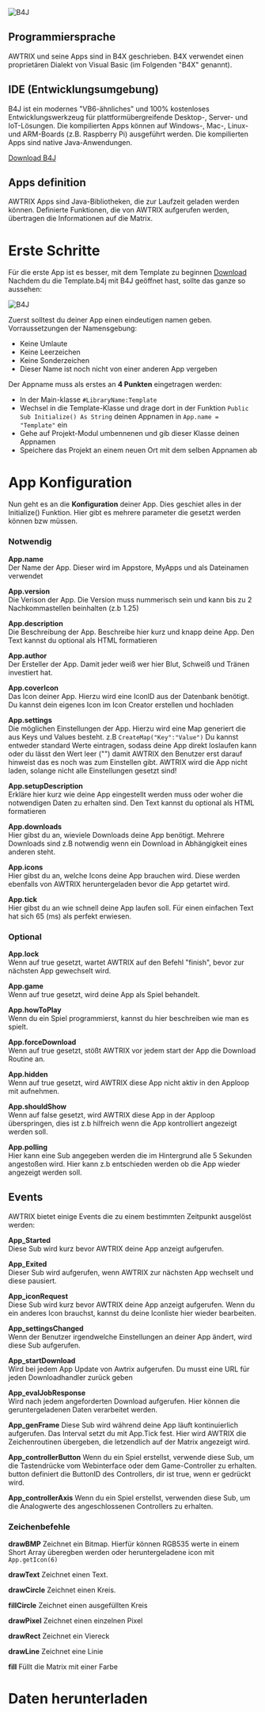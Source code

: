 
  
![B4J](assets/coding/code.png)

## Programmiersprache  
AWTRIX und seine Apps sind in B4X geschrieben. 
B4X verwendet einen proprietären Dialekt von Visual Basic (im Folgenden "B4X" genannt).

## IDE (Entwicklungsumgebung)
B4J ist ein modernes "VB6-ähnliches" und 100% kostenloses Entwicklungswerkzeug für plattformübergreifende Desktop-, Server- und IoT-Lösungen.
Die kompilierten Apps können auf Windows-, Mac-, Linux- und ARM-Boards (z.B. Raspberry Pi) ausgeführt werden. Die kompilierten Apps sind native Java-Anwendungen.  
  
[Download B4J](https://www.b4x.com/b4j.html)


## Apps definition
AWTRIX Apps sind Java-Bibliotheken, die zur Laufzeit geladen werden können.
Definierte Funktionen, die von AWTRIX aufgerufen werden, übertragen die Informationen auf die Matrix.

# Erste Schritte
Für die erste App ist es besser, mit dem Template zu beginnen [Download](https://github.com/awtrix/AWTRIX2.0-Apps/tree/master/templateApp)  
Nachdem du die Template.b4j mit B4J geöffnet hast, sollte das ganze so aussehen:  
  
![B4J](assets/coding/start.png)

Zuerst solltest du deiner App einen eindeutigen namen geben.  
Vorraussetzungen der Namensgebung:
- Keine Umlaute
- Keine Leerzeichen
- Keine Sonderzeichen
- Dieser Name ist noch nicht von einer anderen App vergeben

Der Appname muss als erstes an **4 Punkten** eingetragen werden:
- In der Main-klasse ```#LibraryName:Template```
- Wechsel in die Template-Klasse und drage dort in der Funktion ```Public Sub Initialize() As String``` deinen Appnamen in ```App.name = "Template"``` ein
- Gehe auf Projekt-Modul umbennenen und gib dieser Klasse deinen Appnamen
- Speichere das Projekt an einem neuen Ort mit dem selben Appnamen ab

# App Konfiguration
Nun geht es an die **Konfiguration** deiner App. Dies geschiet alles in der Initialize() Funktion. Hier gibt es mehrere parameter die gesetzt werden können bzw müssen.

### Notwendig

**App.name**    
 Der Name der App. Dieser wird im Appstore, MyApps und als Dateinamen verwendet

**App.version**      
Die Verison der App. Die Version muss nummerisch sein und kann bis zu 2 Nachkommastellen beinhalten (z.b 1.25)

**App.description**    
Die Beschreibung der App. Beschreibe hier kurz und knapp deine App. Den Text kannst du optional als HTML formatieren

**App.author**    
Der Ersteller der App. Damit jeder weiß wer hier Blut, Schweiß und Tränen investiert hat.

**App.coverIcon**    
Das Icon deiner App. Hierzu wird eine IconID aus der Datenbank benötigt. Du kannst dein eigenes Icon im Icon Creator erstellen und hochladen

**App.settings**    
Die möglichen Einstellungen der App. Hierzu wird eine Map generiert die aus Keys und Values besteht. z.B
```CreateMap("Key":"Value")```
Du kannst entweder standard Werte eintragen, sodass deine App direkt loslaufen kann oder du lässt den Wert leer ("") damit AWTRIX den Benutzer erst darauf hinweist das es noch was zum Einstellen gibt.
AWTRIX wird die App nicht laden, solange nicht alle Einstellungen gesetzt sind! 

**App.setupDescription**    
Erkläre hier kurz wie deine App eingestellt werden muss oder woher die notwendigen Daten zu erhalten sind. Den Text kannst du optional als HTML formatieren

**App.downloads**   
Hier gibst du an, wieviele Downloads deine App benötigt. Mehrere Downloads sind z.B notwendig wenn ein Download in Abhängigkeit eines anderen steht.

**App.icons**   
Hier gibst du an, welche Icons deine App brauchen wird. Diese werden ebenfalls von AWTRIX heruntergeladen bevor die App getartet wird.

**App.tick**   
Hier gibst du an wie schnell deine App laufen soll. Für einen einfachen Text hat sich 65 (ms) als perfekt erwiesen.

### Optional

**App.lock**   
Wenn auf true gesetzt, wartet AWTRIX auf den Befehl "finish", bevor zur nächsten App gewechselt wird.

**App.game**   
Wenn auf true gesetzt, wird deine App als Spiel behandelt.

**App.howToPlay**   
Wenn du ein Spiel programmierst, kannst du hier beschreiben wie man es spielt.

**App.forceDownload**   
Wenn auf true gesetzt, stößt AWTRIX vor jedem start der App die Download Routine an.

**App.hidden**   
Wenn auf true gesetzt, wird AWTRIX diese App nicht aktiv in den Apploop mit aufnehmen.

**App.shouldShow**   
Wenn auf false gesetzt, wird AWTRIX diese App in der Apploop überspringen, dies ist z.b hilfreich wenn die App kontrolliert angezeigt werden soll.

**App.polling**   
Hier kann eine Sub angegeben werden die im Hintergrund alle 5 Sekunden angestoßen wird. Hier kann z.b entschieden werden ob die App wieder angezeigt werden soll.


## Events
AWTRIX bietet einige Events die zu einem bestimmten Zeitpunkt ausgelöst werden:

**App_Started**   
Diese Sub wird kurz bevor AWTRIX deine App anzeigt aufgerufen.

**App_Exited**   
Dieser Sub wird aufgerufen, wenn AWTRIX zur nächsten App wechselt und diese pausiert.

**App_iconRequest**   
Diese Sub wird kurz bevor AWTRIX deine App anzeigt aufgerufen.
Wenn du ein anderes Icon brauchst, kannst du deine Iconliste hier wieder bearbeiten.

**App_settingsChanged**   
Wenn der Benutzer irgendwelche Einstellungen an deiner App ändert, wird diese Sub aufgerufen.

**App_startDownload**   
Wird bei jedem App Update von Awtrix aufgerufen. Du musst eine URL für jeden Downloadhandler zurück geben

**App_evalJobResponse**   
Wird nach jedem angeforderten Download aufgerufen. Hier können die geruntergeladenen Daten verarbeitet werden.

**App_genFrame**
Diese Sub wird während deine App läuft kontinuierlich aufgerufen. Das Interval setzt du mit App.Tick fest.
Hier wird AWTRIX die Zeichenroutinen übergeben, die letzendlich auf der Matrix angezeigt wird.

**App_controllerButton**
Wenn du ein Spiel erstellst, verwende diese Sub, um die Tastendrücke vom Webinterface oder dem Game-Controller zu erhalten.
button definiert die ButtonID des Controllers, dir ist true, wenn er gedrückt wird.

**App_controllerAxis**
Wenn du ein Spiel erstellst, verwenden diese Sub, um die Analogwerte des angeschlossenen Controllers zu erhalten.

### Zeichenbefehle

**drawBMP**
Zeichnet ein Bitmap. Hierfür können RGB535 werte in einem Short Array überegben werden oder heruntergeladene icon mit ```App.getIcon(6)```

**drawText**
Zeichnet einen Text.

**drawCircle**
Zeichnet einen Kreis.

**fillCircle**
Zeichnet einen ausgefüllten Kreis

**drawPixel**
Zeichnet einen einzelnen Pixel

**drawRect**
Zeichnet ein Viereck

**drawLine**
Zeichnet eine Linie

**fill**
Füllt die Matrix mit einer Farbe

# Daten herunterladen